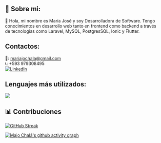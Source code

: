 ## 👋 Sobre mi: 
👋 Hola, mi nombre es María José y soy Desarrolladora de Software.
Tengo conocimientos en desarrollo web tanto en frontend como backend a través de tecnologías como Laravel, MySQL, PostgresSQL, Ionic y Flutter.

## Contactos:

📩: mariajochala@gmail.com
<br>
📞: +593 979308495
<br>
[![LinkedIn](https://img.shields.io/badge/LinkedIn-%230077B5.svg?logo=linkedin&logoColor=white)](https://www.linkedin.com/in/mar%C3%ADa-jos%C3%A9-chal%C3%A1/) 


## Lenguajes más utilizados:

![](https://github-readme-stats.vercel.app/api/top-langs/?username=Maria-Jose-11&theme=blue-green&hide_border=false&include_all_commits=false&count_private=false&layout=compact)

## 📊 Contribuciones

[![GitHub Streak](https://github-readme-streak-stats.herokuapp.com?user=Maria-Jose-11&theme=dracula)](https://git.io/streak-stats)<br/>

[![Majo Chalá's github activity graph](https://github-readme-activity-graph.cyclic.app/graph?username=segunajibola&theme=github-compact)](https://github.com/ashutosh00710/github-readme-activity-graph)
